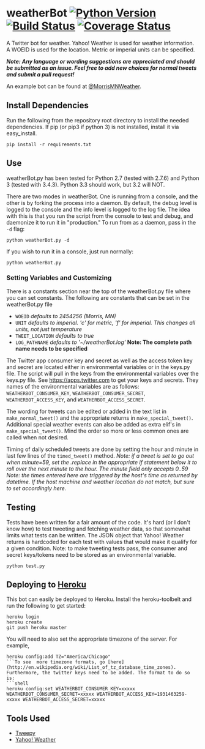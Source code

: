 # weatherBot [![Python Version](https://img.shields.io/badge/python-2.7%2C%203.3%2C%203.4-blue.svg)](https://www.python.org) [![Build Status](https://travis-ci.org/bman4789/weatherBot.svg?branch=master)](https://travis-ci.org/bman4789/weatherBot) [![Coverage Status](https://coveralls.io/repos/bman4789/weatherBot/badge.svg?branch=master)](https://coveralls.io/r/bman4789/weatherBot?branch=master)
A Twitter bot for weather. Yahoo! Weather is used for weather information. A WOEID is used for the location. Metric or imperial units can be specified.

_**Note: Any language or wording suggestions are appreciated and should be submitted as an issue. Feel free to add new choices for normal tweets and submit a pull request!**_

An example bot can be found at [@MorrisMNWeather](https://twitter.com/MorrisMNWeather).

## Install Dependencies
Run the following from the repository root directory to install the needed dependencies. If pip (or pip3 if python 3) is not installed, install it via easy_install.
```shell
pip install -r requirements.txt
```

## Use
weatherBot.py has been tested for Python 2.7 (tested with 2.7.6) and Python 3 (tested with 3.4.3). Python 3.3 should work, but 3.2 will NOT.

There are two modes in weatherBot. One is running from a console, and the other is by forking the process into a daemon. By default, the debug level is logged to the console and the info level is logged to the log file. The idea with this is that you run the script from the console to test and debug, and daemonize it to run it in "production." To run from as a daemon, pass in the `-d` flag:
```shell
python weatherBot.py -d
```
If you wish to run it in a console, just run normally:
```shell
python weatherBot.py
```

### Setting Variables and Customizing
There is a constants section near the top of the weatherBot.py file where you can set constants. The following are constants that can be set in the weatherBot.py file
* `WOEID` *defaults to 2454256 (Morris, MN)*
* `UNIT` *defaults to imperial. 'c' for metric, 'f' for imperial. This changes all units, not just temperature*
* `TWEET_LOCATION` *defaults to true*
* `LOG_PATHNAME` *defaults to '~/weatherBot.log'* **Note: The complete path name needs to be specified**


The Twitter app consumer key and secret as well as the access token key and secret are located either in environmental variables or in the keys.py file. The script will pull in the keys from the environmental variables over the keys.py file. See https://apps.twitter.com to get your keys and secrets.
They names of the environmental variables are as follows: `WEATHERBOT_CONSUMER_KEY`, `WEATHERBOT_CONSUMER_SECRET`, `WEATHERBOT_ACCESS_KEY`, and `WEATHERBOT_ACCESS_SECRET`.

The wording for tweets can be edited or added in the text list in `make_normal_tweet()` and the appropriate returns in `make_special_tweet()`. Additional special weather events can also be added as extra elif's in `make_special_tweet()`. Mind the order so more or less common ones are called when not desired.

Timing of daily scheduled tweets are done by setting the hour and minute in last few lines of the `timed_tweet()` method.
*Note: if a tweet is set to go out when minute=59, set the .replace in the appropriate if statement below it to roll over the next minute to the hour. The minute field only accepts 0..59*
*Note: the times entered here are triggered by the host's time as returned by datetime. If the host machine and weather location do not match, but sure to set accordingly here.*

## Testing
Tests have been written for a fair amount of the code. It's hard (or I don't know how) to test tweeting and fetching weather data, so that somewhat limits what tests can be written. The JSON object that Yahoo! Weather returns is hardcoded for each test with values that would make it qualify for a given condition. Note: to make tweeting tests pass, the consumer and secret keys/tokens need to be stored as an environmental variable.
```shell
python test.py
```

## Deploying to [Heroku](https://www.heroku.com/)
This bot can easily be deployed to Heroku. Install the heroku-toolbelt and run the following to get started:
```shell
heroku login
heroku create
git push heroku master
```
You will need to also set the appropriate timezone of the server. For example,
```shell
heroku config:add TZ="America/Chicago"
```To see  more timezone formats, go [here](http://en.wikipedia.org/wiki/List_of_tz_database_time_zones).
Furthermore, the twitter keys need to be added. The format to do so is:
```shell
heroku config:set WEATHERBOT_CONSUMER_KEY=xxxxx WEATHERBOT_CONSUMER_SECRET=xxxxx WEATHERBOT_ACCESS_KEY=1931463259-xxxxx WEATHERBOT_ACCESS_SECRET=xxxxx
```

## Tools Used
* [Tweepy](https://github.com/tweepy/tweepy)
* [Yahoo! Weather](https://developer.yahoo.com/weather/)
